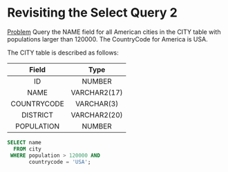 # Revisiting the Select Query 2

[Problem](https://www.hackerrank.com/challenges/revising-the-select-query-2/problem?isFullScreen=true)
Query the NAME field for all American cities in the CITY table with populations larger than 120000. The CountryCode for America is USA.

The CITY table is described as follows:

|Field|Type|
|:---:|:--:|
|ID|NUMBER|
|NAME|VARCHAR2(17)|
|COUNTRYCODE|VARCHAR(3)|
|DISTRICT|VARCHAR2(20)|
|POPULATION|NUMBER|

```SQL
SELECT name
  FROM city
 WHERE population > 120000 AND
       countrycode = 'USA';
```
